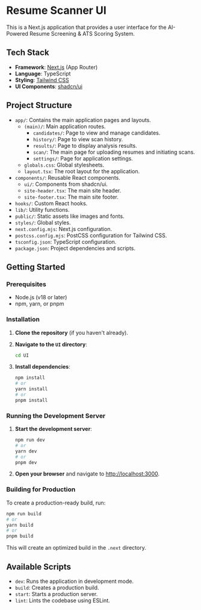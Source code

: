 # Resume Scanner UI

This is a Next.js application that provides a user interface for the AI-Powered Resume Screening & ATS Scoring System.

## Tech Stack

- **Framework**: [Next.js](https://nextjs.org/) (App Router)
- **Language**: TypeScript
- **Styling**: [Tailwind CSS](https://tailwindcss.com/)
- **UI Components**: [shadcn/ui](https://ui.shadcn.com/)

## Project Structure

- `app/`: Contains the main application pages and layouts.
  - `(main)/`: Main application routes.
    - `candidates/`: Page to view and manage candidates.
    - `history/`: Page to view scan history.
    - `results/`: Page to display analysis results.
    - `scan/`: The main page for uploading resumes and initiating scans.
    - `settings/`: Page for application settings.
  - `globals.css`: Global stylesheets.
  - `layout.tsx`: The root layout for the application.
- `components/`: Reusable React components.
  - `ui/`: Components from shadcn/ui.
  - `site-header.tsx`: The main site header.
  - `site-footer.tsx`: The main site footer.
- `hooks/`: Custom React hooks.
- `lib/`: Utility functions.
- `public/`: Static assets like images and fonts.
- `styles/`: Global styles.
- `next.config.mjs`: Next.js configuration.
- `postcss.config.mjs`: PostCSS configuration for Tailwind CSS.
- `tsconfig.json`: TypeScript configuration.
- `package.json`: Project dependencies and scripts.

## Getting Started

### Prerequisites

- Node.js (v18 or later)
- npm, yarn, or pnpm

### Installation

1. **Clone the repository** (if you haven't already).

2. **Navigate to the `UI` directory**:
   ```bash
   cd UI
   ```

3. **Install dependencies**:
   ```bash
   npm install
   # or
   yarn install
   # or
   pnpm install
   ```

### Running the Development Server

1. **Start the development server**:
   ```bash
   npm run dev
   # or
   yarn dev
   # or
   pnpm dev
   ```

2. **Open your browser** and navigate to [http://localhost:3000](http://localhost:3000).

### Building for Production

To create a production-ready build, run:

```bash
npm run build
# or
yarn build
# or
pnpm build
```

This will create an optimized build in the `.next` directory.

## Available Scripts

- `dev`: Runs the application in development mode.
- `build`: Creates a production build.
- `start`: Starts a production server.
- `lint`: Lints the codebase using ESLint.
